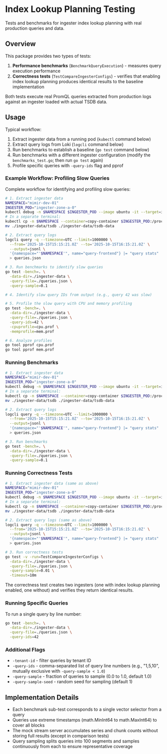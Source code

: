 # Index Lookup Planning Testing

Tests and benchmarks for ingester index lookup planning with real production queries and data.

## Overview

This package provides two types of tests:

1. **Performance benchmarks** (`BenchmarkQueryExecution`) - measures query execution performance
2. **Correctness tests** (`TestCompareIngesterConfigs`) - verifies that enabling index lookup planning produces identical results to the baseline implementation

Both tests execute real PromQL queries extracted from production logs against an ingester loaded with actual TSDB data.

## Usage

Typical workflow:

1. Extract ingester data from a running pod (`kubectl` command below)
2. Extract query logs from Loki (`logcli` command below)
3. Run benchmarks to establish a baseline (`go test` command below)
4. Run benchmarks with a different ingester configuration (modify the `benchmarks_test.go`; then run `go test` again)
5. Profile specific queries with `-query-ids` flag and pprof

### Example Workflow: Profiling Slow Queries

Complete workflow for identifying and profiling slow queries:

```bash
# 1. Extract ingester data
NAMESPACE="mimir-dev-01"
INGESTER_POD="ingester-zone-a-0"
kubectl debug -n $NAMESPACE $INGESTER_POD --image ubuntu -it --target=ingester --container=copy-container -- sh
# In a separate terminal:
kubectl cp -n $NAMESPACE --container=copy-container $INGESTER_POD:/proc/1/root/data ./ingester-data
mv ./ingester-data/tsdb ./ingester-data/tsdb-data

# 2. Extract query logs
logcli query -q --timezone=UTC --limit=1000000 \
  --from='2025-10-15T15:15:21.0Z' --to='2025-10-15T16:15:21.0Z' \
  --output=jsonl \
  '{namespace="'$NAMESPACE'", name="query-frontend"} |= "query stats" | logfmt | path=~".*/query(_range)?"' \
  > queries.json

# 3. Run benchmarks to identify slow queries
go test -bench=. \
  -data-dir=./ingester-data \
  -query-file=./queries.json \
  -query-sample=0.1

# 4. Identify slow query IDs from output (e.g., query 42 was slow)

# 5. Profile the slow query with CPU and memory profiling
go test -bench=. \
  -data-dir=./ingester-data \
  -query-file=./queries.json \
  -query-ids=42 \
  -cpuprofile=cpu.prof \
  -memprofile=mem.prof

# 6. Analyze profiles
go tool pprof cpu.prof
go tool pprof mem.prof
```

### Running Benchmarks

```bash
# 1. Extract ingester data
NAMESPACE="mimir-dev-01"
INGESTER_POD="ingester-zone-a-0"
kubectl debug -n $NAMESPACE $INGESTER_POD --image ubuntu -it --target=ingester --container=copy-container -- sh
# In a separate terminal:
kubectl cp -n $NAMESPACE --container=copy-container $INGESTER_POD:/proc/1/root/data ./ingester-data
mv ./ingester-data/tsdb ./ingester-data/tsdb-data

# 2. Extract query logs
logcli query -q --timezone=UTC --limit=1000000 \
  --from='2025-10-15T15:15:21.0Z' --to='2025-10-15T16:15:21.0Z' \
  --output=jsonl \
  '{namespace="'$NAMESPACE'", name="query-frontend"} |= "query stats" | logfmt | path=~".*/query(_range)?"' \
  > queries.json

# 3. Run benchmarks
go test -bench=. \
  -data-dir=./ingester-data \
  -query-file=./queries.json \
  -query-sample=0.1
```

### Running Correctness Tests

```bash
# 1. Extract ingester data (same as above)
NAMESPACE="mimir-dev-01"
INGESTER_POD="ingester-zone-a-0"
kubectl debug -n $NAMESPACE $INGESTER_POD --image ubuntu -it --target=ingester --container=copy-container -- sh
# In a separate terminal:
kubectl cp -n $NAMESPACE --container=copy-container $INGESTER_POD:/proc/1/root/data ./ingester-data
mv ./ingester-data/tsdb ./ingester-data/tsdb-data

# 2. Extract query logs (same as above)
logcli query -q --timezone=UTC --limit=1000000 \
  --from='2025-10-15T15:15:21.0Z' --to='2025-10-15T16:15:21.0Z' \
  --output=jsonl \
  '{namespace="'$NAMESPACE'", name="query-frontend"} |= "query stats" | logfmt | path=~".*/query(_range)?"' \
  > queries.json

# 3. Run correctness tests
go test -v -run=TestCompareIngesterConfigs \
  -data-dir=./ingester-data \
  -query-file=./queries.json \
  -query-sample=0.01 \
  -timeout=10m
```

The correctness test creates two ingesters (one with index lookup planning enabled, one without) and verifies they return identical results.

### Running Specific Queries

To run a single query by line number:

```bash
go test -bench=. \
  -data-dir=./ingester-data \
  -query-file=./queries.json \
  -query-ids=42
```

### Additional Flags

- `-tenant-id` - filter queries by tenant ID
- `-query-ids` - comma-separated list of query line numbers (e.g., "1,5,10", mutually exclusive with `-query-sample < 1.0`)
- `-query-sample` - fraction of queries to sample (0.0 to 1.0, default 1.0)
- `-query-sample-seed` - random seed for sampling (default 1)

## Implementation Details

- Each benchmark sub-test corresponds to a single vector selector from a query
- Queries use extreme timestamps (math.MinInt64 to math.MaxInt64) to cover all blocks
- The mock stream server accumulates series and chunk counts without storing full results (except in comparison tests)
- Query sampling splits queries into 100 segments and samples continuously from each to ensure representative coverage
